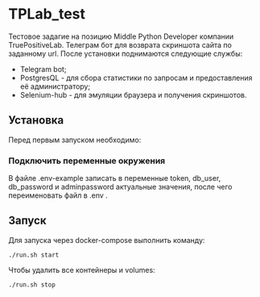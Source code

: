 # TPLab_test
Тестовое задагие на позицию Middle Python Developer компании TruePositiveLab. Телеграм бот для возврата скриншота сайта по заданному url. После установки поднимаются следующие службы:
- Telegram bot;
- PostgresQL - для сбора статистики по запросам и предоставления её администратору;
- Selenium-hub - для эмуляции браузера и получения скриншотов.

## Установка 
Перед первым запуском необходимо:

### Подключить переменные окружения

В файле .env-example записать в переменные token, db_user, db_password и adminpassword
актуальные значения, после чего переименовать файл в .env .

## Запуск

Для запуска через docker-compose выполнить команду:

```./run.sh start```

Чтобы удалить все контейнеры и volumes:

```./run.sh stop```
